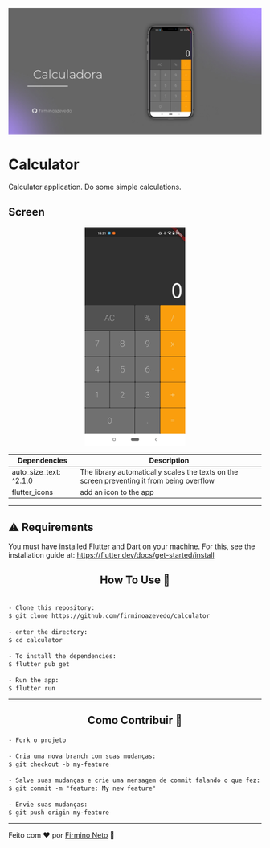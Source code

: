 ![Aplicativo calculadora (Calculadora)](./preview/cover.jpg)
# Calculator

Calculator application. Do some simple calculations.

## Screen

<p align="center">
   <img src="./preview/preview.jpg" width="200">
</p>

| Dependencies           | Description                                                  |
| ---------------------- | ------------------------------------------------------------ |
| auto_size_text: ^2.1.0 | The library automatically scales the texts on the screen preventing it from being overflow |
| flutter_icons          | add an icon to the app                                       |

---

## ⚠️ Requirements

You must have installed Flutter and Dart on your machine. For this, see the installation guide at: https://flutter.dev/docs/get-started/install


<h2 align="center"> How To Use 🤔</h2>

   ```
   
   - Clone this repository:
   $ git clone https://github.com/firminoazevedo/calculator

   - enter the directory:
   $ cd calculator

   - To install the dependencies:
   $ flutter pub get

   - Run the app: 
   $ flutter run
   ```

---

<h2 align="center">Como Contribuir 💪</h2>

   ```
   - Fork o projeto 

   - Cria uma nova branch com suas mudanças:
   $ git checkout -b my-feature

   - Salve suas mudanças e crie uma mensagem de commit falando o que fez:
   $ git commit -m "feature: My new feature"

   - Envie suas mudanças:
   $ git push origin my-feature
   ```


---


Feito com :heart: por [Firmino Neto](https://github.com/firminoazevedo) 🚀